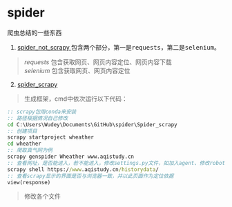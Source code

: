 # spider
爬虫总结的一些东西
1. [spider_not_scrapy ](https://github.com/Wudeyuan/spider/blob/master/Spider_not_scrapy.md)包含两个部分，第一是<kbd>requests</kbd>，第二是<kbd>selenium</kbd>。
><i>requests</i> 包含获取网页、网页内容定位、网页内容下载  
><i>selenium</i> 包含获取网页、网页内容定位
2. [spider_scrapy ]()
>生成框架，cmd中依次运行以下代码：
```cmd
:: scrapy包用conda来安装
:: 路径根据情况自己修改
cd C:\Users\Wudey\Documents\GitHub\spider\Spider_scrapy
:: 创建项目
scrapy startproject wheather
cd wheather
:: 爬取真气网为例
scrapy genspider Wheather www.aqistudy.cn
:: 查看网址，是否能进入，若不能进入，修改settings.py文件，如加入agent、修改robot等
scrapy shell https://www.aqistudy.cn/historydata/
:: 查看scrapy显示的界面是否与浏览器一致，并以此页面作为定位依据
view(response)
```
>修改各个文件
